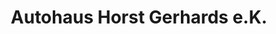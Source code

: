 ---
title: "Autohaus Horst Gerhards e.K."
url: /langerwehe/autohaus-horst-gerhards-e-k/
shop: Autowerkstatt
---